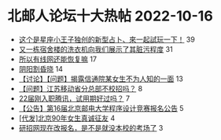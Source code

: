 # 北邮人论坛十大热帖 2022-10-16

- [这个是星座小王子独创的新型占卜、來一起試玩一下！](https://bbs.byr.cn/article/Constellations/465260) 39
- [又一栋宿舍楼的洗衣机向我们展示了其脏污程度](https://bbs.byr.cn/article/Picture/3330997) 31
- [所以有线网还能恢复嘛](https://bbs.byr.cn/article/BUPTNet/107886) 17
- [阴阳割昏晓](https://bbs.byr.cn/article/Photo/273943) 14
- [【讨论】【问题】揭露信通院某女生不为人知的一面](https://bbs.byr.cn/article/Talking/6367761) 13
- [【问题】江苏移动省分总部不校招吗？](https://bbs.byr.cn/article/WorkLife/1192108) 8
- [22届刚入职腾讯，试用期好过吗？](https://bbs.byr.cn/article/Job/2168430) 7
- [【公告】第16届北京邮电大学程序设计竞赛报名公告](https://bbs.byr.cn/article/ACM_ICPC/100819) 5
- [[代发]北京90年女生真诚征友](https://bbs.byr.cn/article/Friends/2031613) 4
- [研招网现在改报名，是不是就没本校的考场了](https://bbs.byr.cn/article/AimGraduate/1220573) 3


